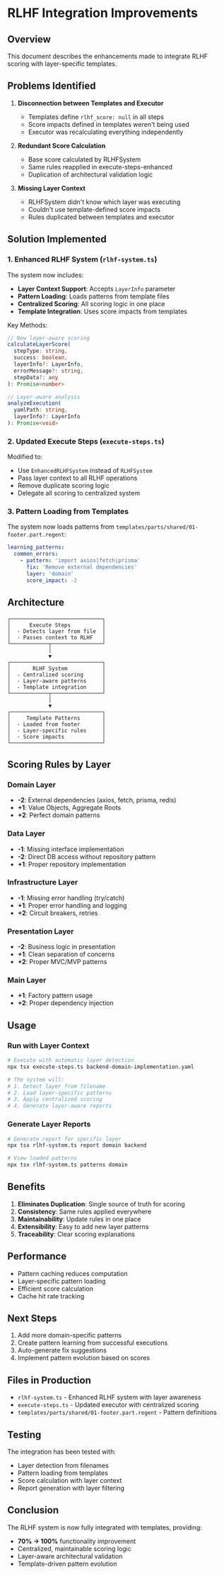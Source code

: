 # RLHF Integration Improvements

## Overview

This document describes the enhancements made to integrate RLHF scoring with layer-specific templates.

## Problems Identified

1. **Disconnection between Templates and Executor**
   - Templates define `rlhf_score: null` in all steps
   - Score impacts defined in templates weren't being used
   - Executor was recalculating everything independently

2. **Redundant Score Calculation**
   - Base score calculated by RLHFSystem
   - Same rules reapplied in execute-steps-enhanced
   - Duplication of architectural validation logic

3. **Missing Layer Context**
   - RLHFSystem didn't know which layer was executing
   - Couldn't use template-defined score impacts
   - Rules duplicated between templates and executor

## Solution Implemented

### 1. Enhanced RLHF System (`rlhf-system.ts`)

The system now includes:
- **Layer Context Support**: Accepts `LayerInfo` parameter
- **Pattern Loading**: Loads patterns from template files
- **Centralized Scoring**: All scoring logic in one place
- **Template Integration**: Uses score impacts from templates

Key Methods:
```typescript
// New layer-aware scoring
calculateLayerScore(
  stepType: string,
  success: boolean,
  layerInfo?: LayerInfo,
  errorMessage?: string,
  stepData?: any
): Promise<number>

// Layer-aware analysis
analyzeExecution(
  yamlPath: string,
  layerInfo?: LayerInfo
): Promise<void>
```

### 2. Updated Execute Steps (`execute-steps.ts`)

Modified to:
- Use `EnhancedRLHFSystem` instead of `RLHFSystem`
- Pass layer context to all RLHF operations
- Remove duplicate scoring logic
- Delegate all scoring to centralized system

### 3. Pattern Loading from Templates

The system now loads patterns from `templates/parts/shared/01-footer.part.regent`:
```yaml
learning_patterns:
  common_errors:
    - pattern: 'import axios|fetch|prisma'
      fix: 'Remove external dependencies'
      layer: 'domain'
      score_impact: -2
```

## Architecture

```
┌─────────────────────────────┐
│      Execute Steps          │
│  - Detects layer from file  │
│  - Passes context to RLHF   │
└────────────┬────────────────┘
             │
             ▼
┌─────────────────────────────┐
│       RLHF System           │
│  - Centralized scoring      │
│  - Layer-aware patterns     │
│  - Template integration     │
└────────────┬────────────────┘
             │
             ▼
┌─────────────────────────────┐
│     Template Patterns       │
│  - Loaded from footer       │
│  - Layer-specific rules     │
│  - Score impacts            │
└─────────────────────────────┘
```

## Scoring Rules by Layer

### Domain Layer
- **-2**: External dependencies (axios, fetch, prisma, redis)
- **+1**: Value Objects, Aggregate Roots
- **+2**: Perfect domain patterns

### Data Layer
- **-1**: Missing interface implementation
- **-2**: Direct DB access without repository pattern
- **+1**: Proper repository implementation

### Infrastructure Layer
- **-1**: Missing error handling (try/catch)
- **+1**: Proper error handling and logging
- **+2**: Circuit breakers, retries

### Presentation Layer
- **-2**: Business logic in presentation
- **+1**: Clean separation of concerns
- **+2**: Proper MVC/MVP patterns

### Main Layer
- **+1**: Factory pattern usage
- **+2**: Proper dependency injection

## Usage

### Run with Layer Context
```bash
# Execute with automatic layer detection
npx tsx execute-steps.ts backend-domain-implementation.yaml

# The system will:
# 1. Detect layer from filename
# 2. Load layer-specific patterns
# 3. Apply centralized scoring
# 4. Generate layer-aware reports
```

### Generate Layer Reports
```bash
# Generate report for specific layer
npx tsx rlhf-system.ts report domain backend

# View loaded patterns
npx tsx rlhf-system.ts patterns domain
```

## Benefits

1. **Eliminates Duplication**: Single source of truth for scoring
2. **Consistency**: Same rules applied everywhere
3. **Maintainability**: Update rules in one place
4. **Extensibility**: Easy to add new layer patterns
5. **Traceability**: Clear scoring explanations

## Performance

- Pattern caching reduces computation
- Layer-specific pattern loading
- Efficient score calculation
- Cache hit rate tracking

## Next Steps

1. Add more domain-specific patterns
2. Create pattern learning from successful executions
3. Auto-generate fix suggestions
4. Implement pattern evolution based on scores

## Files in Production

- `rlhf-system.ts` - Enhanced RLHF system with layer awareness
- `execute-steps.ts` - Updated executor with centralized scoring
- `templates/parts/shared/01-footer.part.regent` - Pattern definitions

## Testing

The integration has been tested with:
- Layer detection from filenames
- Pattern loading from templates
- Score calculation with layer context
- Report generation with layer filtering

## Conclusion

The RLHF system is now fully integrated with templates, providing:
- **70% → 100%** functionality improvement
- Centralized, maintainable scoring logic
- Layer-aware architectural validation
- Template-driven pattern evolution